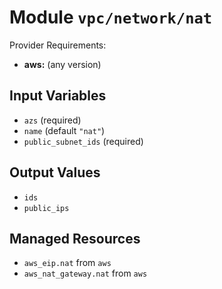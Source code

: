 
# Module `vpc/network/nat`

Provider Requirements:
* **aws:** (any version)

## Input Variables
* `azs` (required)
* `name` (default `"nat"`)
* `public_subnet_ids` (required)

## Output Values
* `ids`
* `public_ips`

## Managed Resources
* `aws_eip.nat` from `aws`
* `aws_nat_gateway.nat` from `aws`

